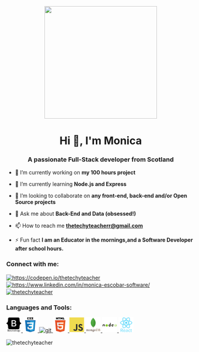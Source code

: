 <div align="center">
  <img src="https://media.giphy.com/media/tPq9A9nvc0SAcqttbc/giphy.gif" width="300" height="300"/>
</div>

<h1 align="center">Hi 👋, I'm Monica</h1>
<h3 align="center">A passionate Full-Stack developer from Scotland</h3>

- 🔭 I’m currently working on **my 100 hours project**

- 🌱 I’m currently learning **Node.js and Express**

- 👯 I’m looking to collaborate on **any front-end, back-end and/or Open Source projects**

- 💬 Ask me about **Back-End and Data (obsessed!)**

- 📫 How to reach me **thetechyteacherr@gmail.com**

- ⚡ Fun fact **I am an Educator in the mornings,and a Software Developer after school hours.**

<h3 align="left">Connect with me:</h3>
<p align="left">
<a href="https://codepen.io/https://codepen.io/thetechyteacher" target="blank"><img align="center" src="https://raw.githubusercontent.com/rahuldkjain/github-profile-readme-generator/master/src/images/icons/Social/codepen.svg" alt="https://codepen.io/thetechyteacher" height="30" width="40" /></a>
<a href="https://linkedin.com/in/https://www.linkedin.com/in/monica-escobar-software/" target="blank"><img align="center" src="https://raw.githubusercontent.com/rahuldkjain/github-profile-readme-generator/master/src/images/icons/Social/linked-in-alt.svg" alt="https://www.linkedin.com/in/monica-escobar-software/" height="30" width="40" /></a>
<a href="https://instagram.com/thetechyteacher" target="blank"><img align="center" src="https://raw.githubusercontent.com/rahuldkjain/github-profile-readme-generator/master/src/images/icons/Social/instagram.svg" alt="thetechyteacher" height="30" width="40" /></a>
</p>

<h3 align="left">Languages and Tools:</h3>
<p align="left"> <a href="https://getbootstrap.com" target="_blank" rel="noreferrer"> <img src="https://raw.githubusercontent.com/devicons/devicon/master/icons/bootstrap/bootstrap-plain-wordmark.svg" alt="bootstrap" width="40" height="40"/> </a> <a href="https://www.w3schools.com/css/" target="_blank" rel="noreferrer"> <img src="https://raw.githubusercontent.com/devicons/devicon/master/icons/css3/css3-original-wordmark.svg" alt="css3" width="40" height="40"/> </a> <a href="https://git-scm.com/" target="_blank" rel="noreferrer"> <img src="https://www.vectorlogo.zone/logos/git-scm/git-scm-icon.svg" alt="git" width="40" height="40"/> </a> <a href="https://www.w3.org/html/" target="_blank" rel="noreferrer"> <img src="https://raw.githubusercontent.com/devicons/devicon/master/icons/html5/html5-original-wordmark.svg" alt="html5" width="40" height="40"/> </a> <a href="https://developer.mozilla.org/en-US/docs/Web/JavaScript" target="_blank" rel="noreferrer"> <img src="https://raw.githubusercontent.com/devicons/devicon/master/icons/javascript/javascript-original.svg" alt="javascript" width="40" height="40"/> </a> <a href="https://www.mongodb.com/" target="_blank" rel="noreferrer"> <img src="https://raw.githubusercontent.com/devicons/devicon/master/icons/mongodb/mongodb-original-wordmark.svg" alt="mongodb" width="40" height="40"/> </a> <a href="https://nodejs.org" target="_blank" rel="noreferrer"> <img src="https://raw.githubusercontent.com/devicons/devicon/master/icons/nodejs/nodejs-original-wordmark.svg" alt="nodejs" width="40" height="40"/> </a> <a href="https://reactjs.org/" target="_blank" rel="noreferrer"> <img src="https://raw.githubusercontent.com/devicons/devicon/master/icons/react/react-original-wordmark.svg" alt="react" width="40" height="40"/> </a> </p>

<p><img align="center" src="https://github-readme-streak-stats.herokuapp.com/?user=thetechyteacher&" alt="thetechyteacher" /></p>
